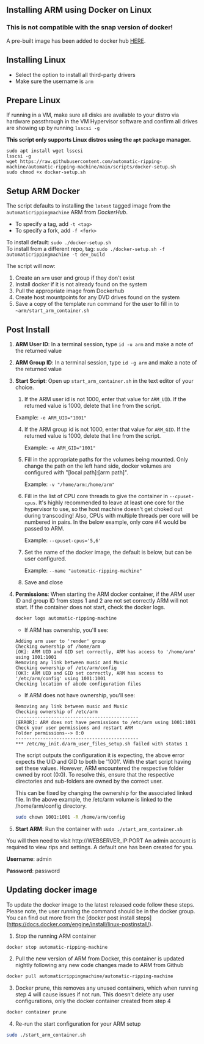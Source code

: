 ## Installing ARM using Docker on Linux

### **This is not compatible with the snap version of docker!**

A pre-built image has been added to docker hub [HERE](https://hub.docker.com/r/automaticrippingmachine/automatic-ripping-machine).

## Installing Linux
- Select the option to install all third-party drivers
- Make sure the username is `arm`

## Prepare Linux
If running in a VM, make sure all disks are available to your distro via hardware passthrough in the VM Hypervisor software and confirm all drives are showing up by running `lsscsi -g`

**This script only supports Linux distros using the `apt` package manager.**

```
sudo apt install wget lsscsi
lsscsi -g
wget https://raw.githubusercontent.com/automatic-ripping-machine/automatic-ripping-machine/main/scripts/docker-setup.sh
sudo chmod +x docker-setup.sh
```

## Setup ARM Docker
The script defaults to installing the `latest` tagged image from the `automaticrippingmachine` ARM from *DockerHub*.
- To specify a tag, add `-t <tag>`
- To specify a fork, add `-f <fork>`

To install default: `sudo ./docker-setup.sh`  
To install from a different repo, tag: `sudo ./docker-setup.sh -f automaticrippingmachine -t dev_build`

The script will now:
1. Create an `arm` user and group if they don't exist
2. Install docker if it is not already found on the system
3. Pull the appropriate image from Dockerhub
4. Create host mountpoints for any DVD drives found on the system
5. Save a copy of the template run command for the user to fill in to `~arm/start_arm_container.sh`

## Post Install
1. **ARM User ID**: In a terminal session, type `id -u arm` and make a note of the returned value
2. **ARM Group ID**: In a terminal session, type `id -g arm` and make a note of the returned value
3. **Start Script**: Open up `start_arm_container.sh` in the text editor of your choice. 
    1. If the ARM user id is not 1000, enter that value for `ARM_UID`. If the returned value is 1000, delete that line from the script.
    
   Example: `-e ARM_UID="1001"` 
     
    4. If the ARM group id is not 1000, enter that value for `ARM_GID`. If the returned value is 1000, delete that line from the script.
    
       Example: `-e ARM_GID="1001"`

    3. Fill in the appropriate paths for the volumes being mounted. Only change the path on the left hand side, docker volumes are configured with "[local path]:[arm path]".

       Example: `-v "/home/arm:/home/arm"`

    4. Fill in the list of CPU core threads to give the container in `--cpuset-cpus`. It's highly recommended to leave at least one core for the hypervisor to use, so the host machine doesn't get choked out during transcoding! Also, CPUs with multiple threads per core will be numbered in pairs. In the below example, only core #4 would be passed to ARM.
   
       Example: `--cpuset-cpus='5,6'`

   5. Set the name of the docker image, the default is below, but can be user configured.
      
      Example: `--name "automatic-ripping-machine"`
   
   5. Save and close


4. **Permissions**: When starting the ARM docker container, if the ARM user ID and group ID from steps 1 and 2 are not set correctly ARM will not start. If the container does not start, check the docker logs.
   
   ```bash
   docker logs automatic-ripping-machine
   ```

    - If ARM has ownership, you'll see:
    ```
    Adding arm user to 'render' group
    Checking ownership of /home/arm
    [OK]: ARM UID and GID set correctly, ARM has access to '/home/arm' using 1001:1001
    Removing any link between music and Music
    Checking ownership of /etc/arm/config
    [OK]: ARM UID and GID set correctly, ARM has access to '/etc/arm/config' using 1001:1001
    Checking location of abcde configuration files
    ```
    - If ARM does not have ownership, you'll see:
    ```
    Removing any link between music and Music
    Checking ownership of /etc/arm
    ---------------------------------------------
    [ERROR]: ARM does not have permissions to /etc/arm using 1001:1001
    Check your user permissions and restart ARM
    Folder permissions--> 0:0
    ---------------------------------------------
    *** /etc/my_init.d/arm_user_files_setup.sh failed with status 1
    ```
   
   The script outputs the configuration it is expecting, the above error expects the UID and GID to both be '1001'. With the start script having set these values. However, ARM encountered the respective folder owned by root (0:0). To resolve this, ensure that the respective directories and sub-folders are owned by the correct user.

   This can be fixed by changing the ownership for the associated linked file. In the above example, the /etc/arm volume is linked to the /home/arm/config directory.

   ```bash
   sudo chown 1001:1001 -R /home/arm/config
   ```

5. **Start ARM**: Run the container with `sudo ./start_arm_container.sh`

You will then need to visit http://WEBSERVER_IP:PORT
An admin account is required to view rips and settings. A default one has been created for you.

**Username**: admin

**Password**: password


## Updating docker image
To update the docker image to the latest released code follow these steps. Please note, the user running the command should be in the docker group. You can find out more from the [docker post install steps] (https://docs.docker.com/engine/install/linux-postinstall/).

1. Stop the running ARM container

```bash
docker stop automatic-ripping-machine
```

2. Pull the new version of ARM from Docker, this container is updated nightly following any new code changes made to ARM from Github

```bash
docker pull automaticrippingmachine/automatic-ripping-machine
```

3. Docker prune, this removes any unused containers, which when running step 4 will cause issues if not run. This doesn't delete any user configurations, only the docker container created from step 4

```bash
docker container prune
```

4. Re-run the start configuration for your ARM setup

```bash
sudo ./start_arm_container.sh
```
